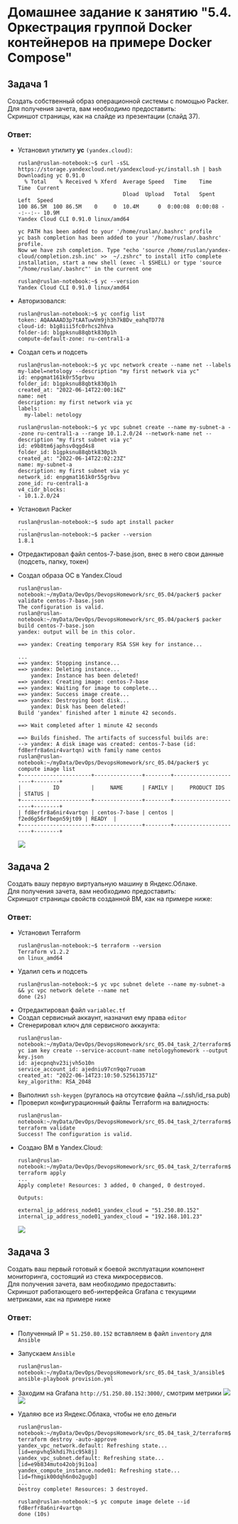 # Домашнее задание к занятию "5.4. Оркестрация группой Docker контейнеров на примере Docker Compose"

## Задача 1

Создать собственный образ операционной системы с помощью Packer.   
Для получения зачета, вам необходимо предоставить:  
Скриншот страницы, как на слайде из презентации (слайд 37).

### Ответ:
- Установил утилиту **yc** `(yandex.cloud)`:
    ```shell
    ruslan@ruslan-notebook:~$ curl -sSL https://storage.yandexcloud.net/yandexcloud-yc/install.sh | bash
    Downloading yc 0.91.0
      % Total    % Received % Xferd  Average Speed   Time    Time     Time  Current
                                     Dload  Upload   Total   Spent    Left  Speed
    100 86.5M  100 86.5M    0     0  10.4M      0  0:00:08  0:00:08 --:--:-- 10.9M
    Yandex Cloud CLI 0.91.0 linux/amd64
    
    yc PATH has been added to your '/home/ruslan/.bashrc' profile
    yc bash completion has been added to your '/home/ruslan/.bashrc' profile.
    Now we have zsh completion. Type "echo 'source /home/ruslan/yandex-cloud/completion.zsh.inc' >>  ~/.zshrc" to install itTo complete installation, start a new shell (exec -l $SHELL) or type 'source "/home/ruslan/.bashrc"' in the current one
    ```
  ```shell
  ruslan@ruslan-notebook:~$ yc --version
  Yandex Cloud CLI 0.91.0 linux/amd64
  ```
- Авторизовался:
  ```shell
  ruslan@ruslan-notebook:~$ yc config list
  token: AQAAAAAD3p7tAATuwVm9jh3h7kBDv_eahqTD778
  cloud-id: b1g8iii5fc0rhcs2hhva
  folder-id: b1gpksnu88qbtk830p1h
  compute-default-zone: ru-central1-a
  ```
- Создал сеть и подсеть
  ```shell
  ruslan@ruslan-notebook:~$ yc vpc network create --name net --labels my-label=netology --description "my first network via yc"
  id: enpgmat161k0r55grbvu
  folder_id: b1gpksnu88qbtk830p1h
  created_at: "2022-06-14T22:00:16Z"
  name: net
  description: my first network via yc
  labels:
    my-label: netology
  ```
  ```shell
  ruslan@ruslan-notebook:~$ yc vpc subnet create --name my-subnet-a --zone ru-central1-a --range 10.1.2.0/24 --network-name net --description "my first subnet via yc"
  id: e9b8tm6japhsv0qgd4s8
  folder_id: b1gpksnu88qbtk830p1h
  created_at: "2022-06-14T22:02:23Z"
  name: my-subnet-a
  description: my first subnet via yc
  network_id: enpgmat161k0r55grbvu
  zone_id: ru-central1-a
  v4_cidr_blocks:
  - 10.1.2.0/24
  ```
- Установил Packer
  ```shell
  ruslan@ruslan-notebook:~$ sudo apt install packer
  ...
  ruslan@ruslan-notebook:~$ packer --version
  1.8.1
  ```
- Отредактировал файл centos-7-base.json, внес в него свои данные (подсеть, папку, токен)
- Создал образа ОС в Yandex.Cloud
  ```shell
  ruslan@ruslan-notebook:~/myData/DevOps/DevopsHomework/src_05.04/packer$ packer validate centos-7-base.json
  The configuration is valid.
  ruslan@ruslan-notebook:~/myData/DevOps/DevopsHomework/src_05.04/packer$ packer build centos-7-base.json
  yandex: output will be in this color.
  
  ==> yandex: Creating temporary RSA SSH key for instance...
  
  ...
  ==> yandex: Stopping instance...
  ==> yandex: Deleting instance...
      yandex: Instance has been deleted!
  ==> yandex: Creating image: centos-7-base
  ==> yandex: Waiting for image to complete...
  ==> yandex: Success image create...
  ==> yandex: Destroying boot disk...
      yandex: Disk has been deleted!
  Build 'yandex' finished after 1 minute 42 seconds.
  
  ==> Wait completed after 1 minute 42 seconds
  
  ==> Builds finished. The artifacts of successful builds are:
  --> yandex: A disk image was created: centos-7-base (id: fd8erfr8a6nir4vartqn) with family name centos
  ruslan@ruslan-notebook:~/myData/DevOps/DevopsHomework/src_05.04/packer$ yc compute image list
  +----------------------+---------------+--------+----------------------+--------+
  |          ID          |     NAME      | FAMILY |     PRODUCT IDS      | STATUS |
  +----------------------+---------------+--------+----------------------+--------+
  | fd8erfr8a6nir4vartqn | centos-7-base | centos | f2ed6g56rfbepn59jt09 | READY  |
  +----------------------+---------------+--------+----------------------+--------+
  ```

  ![](img/img18.png)

## Задача 2

Создать вашу первую виртуальную машину в Яндекс.Облаке.  
Для получения зачета, вам необходимо предоставить:  
Скриншот страницы свойств созданной ВМ, как на примере ниже:

### Ответ:  
- Установил Terraform
  ```shell
  ruslan@ruslan-notebook:~$ terraform --version
  Terraform v1.2.2
  on linux_amd64
  ```
- Удалил сеть и подсеть
  ```shell
  ruslan@ruslan-notebook:~$ yc vpc subnet delete --name my-subnet-a && yc vpc network delete --name net
  done (2s)
  ```
- Отредактировал файл `variablec.tf`
- Создал сервисный аккаунт, назначил ему права `editor`
- Сгенерировал ключ для сервисного аккаунта:
  ```shell
  ruslan@ruslan-notebook:~/myData/DevOps/DevopsHomework/src_05.04_task_2/terraform$ yc iam key create --service-account-name netologyhomework --output key.json
  id: ajecpnqhv23ijvh5o10n
  service_account_id: ajedniu97cn9qo7ruoam
  created_at: "2022-06-14T23:10:50.525613571Z"
  key_algorithm: RSA_2048
  ```
- Выполнил `ssh-keygen` (ругалось на отсутсвие файла ~/.ssh/id_rsa.pub)
- Проверил конфигурационный файлы Terraform на валидность:
  ```shell
  ruslan@ruslan-notebook:~/myData/DevOps/DevopsHomework/src_05.04_task_2/terraform$ terraform validate
  Success! The configuration is valid.
  ```
- Создаю ВМ в Yandex.Cloud:
  ```shell
  ruslan@ruslan-notebook:~/myData/DevOps/DevopsHomework/src_05.04_task_2/terraform$ terraform apply
  ...
  Apply complete! Resources: 3 added, 0 changed, 0 destroyed.
  
  Outputs:
  
  external_ip_address_node01_yandex_cloud = "51.250.80.152"
  internal_ip_address_node01_yandex_cloud = "192.168.101.23"
  ```
  ![](img/img19.png)


## Задача 3

Создать ваш первый готовый к боевой эксплуатации компонент мониторинга, состоящий из стека микросервисов.   
Для получения зачета, вам необходимо предоставить:  
Скриншот работающего веб-интерфейса Grafana с текущими метриками, как на примере ниже

### Ответ:  
- Полученный IP = `51.250.80.152` вставляем в файл `inventory` для `Ansible`
- Запускаем `Ansible`
  ```shell
  ruslan@ruslan-notebook:~/myData/DevOps/DevopsHomework/src_05.04_task_3/ansible$ ansible-playbook provision.yml
  ```
- Заходим на Grafana `http://51.250.80.152:3000/`, смотрим метрики
![](img/img20.png)  
![](img/img21.png)

- Удаляю все из Яндекс.Облака, чтобы не ело деньги
  ```shell
  ruslan@ruslan-notebook:~/myData/DevOps/DevopsHomework/src_05.04_task_2/terraform$ terraform destroy -auto-approve
  yandex_vpc_network.default: Refreshing state... [id=enpvhq5khdi7hic95k8j]
  yandex_vpc_subnet.default: Refreshing state... [id=e9b834muto42obj9i1oa]
  yandex_compute_instance.node01: Refreshing state... [id=fhmgik00dqh6n0o2gugb]
  ...
  Destroy complete! Resources: 3 destroyed.
  
  ruslan@ruslan-notebook:~$ yc compute image delete --id fd8erfr8a6nir4vartqn
  done (10s)
   
  ```